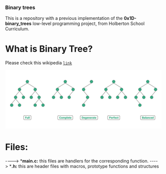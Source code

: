 ### Binary trees

This is a repository with a previous implementation of the **0x1D-binary_trees** low-level programming project, from Holberton School Curriculum.

# What is Binary Tree?
Please check this wikipedia [`link`](https://en.wikipedia.org/wiki/Binary_treehttps://en.wikipedia.org/wiki/Binary_tree)

![Binary](https://github.com/david-develop/binary-tree-warm-up/blob/master/binarytree.png)

# Files:
----> ***main.c:** this files are handlers for the corresponding function.
----> ***.h:** this are header files with macros, prototype functions and structures
